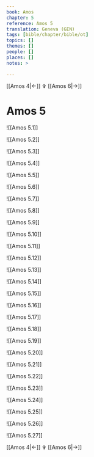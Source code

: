 ```yaml
---
book: Amos
chapter: 5
reference: Amos 5
translation: Geneva (GEN)
tags: [bible/chapter/bible/ot]
topics: []
themes: []
people: []
places: []
notes: >
  
---
```


[[Amos 4|<-]] ✞ [[Amos 6|->]]

# Amos 5

![[Amos 5.1]]

![[Amos 5.2]]

![[Amos 5.3]]

![[Amos 5.4]]

![[Amos 5.5]]

![[Amos 5.6]]

![[Amos 5.7]]

![[Amos 5.8]]

![[Amos 5.9]]

![[Amos 5.10]]

![[Amos 5.11]]

![[Amos 5.12]]

![[Amos 5.13]]

![[Amos 5.14]]

![[Amos 5.15]]

![[Amos 5.16]]

![[Amos 5.17]]

![[Amos 5.18]]

![[Amos 5.19]]

![[Amos 5.20]]

![[Amos 5.21]]

![[Amos 5.22]]

![[Amos 5.23]]

![[Amos 5.24]]

![[Amos 5.25]]

![[Amos 5.26]]

![[Amos 5.27]]

[[Amos 4|<-]] ✞ [[Amos 6|->]]
